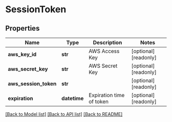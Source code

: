 # SessionToken

## Properties
Name | Type | Description | Notes
------------ | ------------- | ------------- | -------------
**aws_key_id** | **str** | AWS Access Key | [optional] [readonly] 
**aws_secret_key** | **str** | AWS Secret Key | [optional] [readonly] 
**aws_session_token** | **str** |  | [optional] [readonly] 
**expiration** | **datetime** | Expiration time of token | [optional] [readonly] 

[[Back to Model list]](../README.md#documentation-for-models) [[Back to API list]](../README.md#documentation-for-api-endpoints) [[Back to README]](../README.md)


